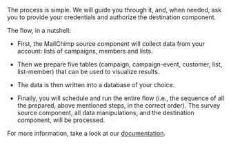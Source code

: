 The process is simple. We will guide you through it, and, when needed, ask you to provide your credentials and authorize the destination component.

The flow, in a nutshell:

- First, the MailChimp source component will collect data from your account: lists of campaigns, members and lists. 

- Then we prepare five tables (campaign, campaign-event, customer, list, list-member) that can be used to visualize results. 

- The data is then written into a database of your choice.

- Finally, you will schedule and run the entire flow (i.e., the sequence of all the prepared, above mentioned steps, in the correct order). The survey source component, all data manipulations, and the destination component, will be processed.

For more information, take a look at our [documentation](https://help.keboola.com/templates/mailchimp/).